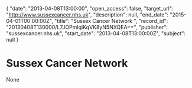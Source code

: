 {
  "date": "2013-04-08T13:00:00", 
  "open_access": false, 
  "target_url": "http://www.sussexcancer.nhs.uk", 
  "description": null, 
  "end_date": "2015-04-01T00:00:00Z", 
  "title": "Sussex Cancer Network ", 
  "record_id": "20130408T130000/L7JOPmIqiKqVK8yN5NXQEA==", 
  "publisher": "sussexcancer.nhs.uk", 
  "start_date": "2013-04-08T13:00:00Z", 
  "subject": null
}

# Sussex Cancer Network 

None